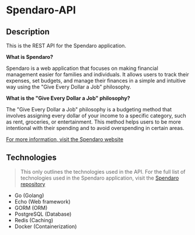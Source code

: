 # Spendaro-API

## Description

This is the REST API for the Spendaro application.

**What is Spendaro?**

Spendaro is a web application that focuses on making financial management easier for families and individuals. It allows users to track their expenses, set budgets, and manage their finances in a simple and intuitive way using the "Give Every Dollar a Job" philosophy.

**What is the "Give Every Dollar a Job" philosophy?**

The "Give Every Dollar a Job" philosophy is a budgeting method that involves assigning every dollar of your income to a specific category, such as rent, groceries, or entertainment. This method helps users to be more intentional with their spending and to avoid overspending in certain areas.

[For more information, visit the Spendaro website](https://spendaro.com)

## Technologies

> This only outlines the technologies used in the API. For the full list of technologies used in the Spendaro application, visit the [Spendaro repository](https://github.com/TannerBarcelos/Spendaro)

- Go (Golang)
- Echo (Web framework)
- GORM (ORM)
- PostgreSQL (Database)
- Redis (Caching)
- Docker (Containerization)
